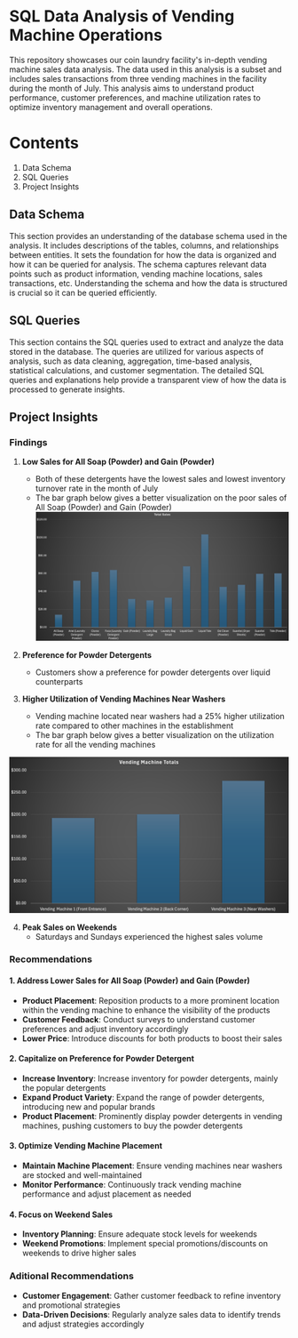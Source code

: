 # SQL Data Analysis of Vending Machine Operations

This repository showcases our coin laundry facility's in-depth vending machine sales data analysis. The data used in this analysis is a subset and includes sales transactions from three vending machines in the facility during the month of July. This analysis aims to understand product performance, customer preferences, and machine utilization rates to optimize inventory management and overall operations. 

# Contents

1. Data Schema
2. SQL Queries
3. Project Insights

## Data Schema
This section provides an understanding of the database schema used in the analysis. It includes descriptions of the tables, columns, and relationships between entities. It sets the foundation for how the data is organized and how it can be queried for analysis. The schema captures relevant data points such as product information, vending machine locations, sales transactions, etc. Understanding the schema and how the data is structured is crucial so it can be queried efficiently. 

## SQL Queries
This section contains the SQL queries used to extract and analyze the data stored in the database. The queries are utilized for various aspects of analysis, such as data cleaning, aggregation, time-based analysis, statistical calculations, and customer segmentation. The detailed SQL queries and explanations help provide a transparent view of how the data is processed to generate insights.

## Project Insights

### Findings

1. **Low Sales for All Soap (Powder) and Gain (Powder)**
   - Both of these detergents have the lowest sales and lowest inventory turnover rate in the month of July
   - The bar graph below gives a better visualization on the poor sales of All Soap (Powder) and Gain (Powder)
![Total Sales Bar Graph](Images/Total_Sales_Bar_Graph.png)

  
2. **Preference for Powder Detergents**
   - Customers show a preference for powder detergents over liquid counterparts
  
3. **Higher Utilization of Vending Machines Near Washers**
   - Vending machine located near washers had a 25% higher utilization rate compared to other machines in the establishment
   - The bar graph below gives a better visualization on the utilization rate for all the vending machines
  
![Vending Machine Sales Bar Graph](Images/Vending_Machine_Sales_Bar_Graph.png)
  
4. **Peak Sales on Weekends**
   - Saturdays and Sundays experienced the highest sales volume

### Recommendations

#### 1. Address Lower Sales for All Soap (Powder) and Gain (Powder)
- **Product Placement**: Reposition products to a more prominent location within the vending machine to enhance the visibility of the products
- **Customer Feedback**: Conduct surveys to understand customer preferences and adjust inventory accordingly
- **Lower Price**: Introduce discounts for both products to boost their sales

#### 2. Capitalize on Preference for Powder Detergent
- **Increase Inventory**: Increase inventory for powder detergents, mainly the popular detergents
- **Expand Product Variety**: Expand the range of powder detergents, introducing new and popular brands
- **Product Placement**: Prominently display powder detergents in vending machines, pushing customers to buy the powder detergents

#### 3. Optimize Vending Machine Placement
- **Maintain Machine Placement**: Ensure vending machines near washers are stocked and well-maintained
- **Monitor Performance**: Continuously track vending machine performance and adjust placement as needed

#### 4. Focus on Weekend Sales
- **Inventory Planning**: Ensure adequate stock levels for weekends
- **Weekend Promotions**: Implement special promotions/discounts on weekends to drive higher sales

### Aditional Recommendations
- **Customer Engagement**: Gather customer feedback to refine inventory and promotional strategies
- **Data-Driven Decisions**: Regularly analyze sales data to identify trends and adjust strategies accordingly
